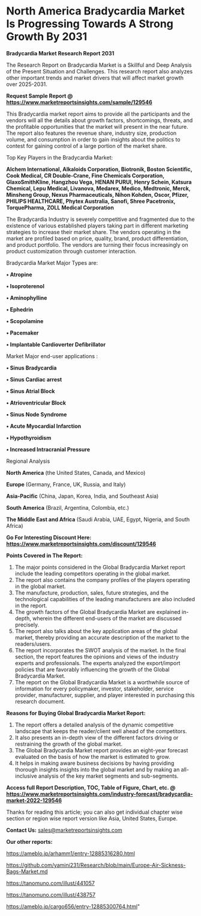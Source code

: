 # North America Bradycardia Market Is Progressing Towards A Strong Growth By 2031

<strong>Bradycardia Market Research Report 2031</strong>

The Research Report on Bradycardia Market is a Skillful and Deep Analysis of the Present Situation and Challenges. This research report also analyzes other important trends and market drivers that will affect market growth over 2025-2031.

<strong>Request Sample Report @ <a href=https://www.marketreportsinsights.com/sample/129546>https://www.marketreportsinsights.com/sample/129546</a></strong>

This Bradycardia market report aims to provide all the participants and the vendors will all the details about growth factors, shortcomings, threats, and the profitable opportunities that the market will present in the near future. The report also features the revenue share, industry size, production volume, and consumption in order to gain insights about the politics to contest for gaining control of a large portion of the market share.

Top Key Players in the Bradycardia Market:

<strong>Alchem International, Alkaloids Corporation, Biotronik, Boston Scientific, Cook Medical, CR Double-Crane, Fine Chemicals Corporation, GlaxoSmithKline, Hangzhou Vega, HENAN PURUI, Henry Schein, Katsura Chemical, Lepu Medical, Livanova, Medarex, Medico, Medtronic, Merck, Minsheng Group, Nexus Pharmaceuticals, Nihon Kohden, Oscor, Pfizer, PHILIPS HEALTHCARE, Phytex Australia, Sanofi, Shree Pacetronix, TorquePharma, ZOLL Medical Corporation</strong>

The Bradycardia Industry is severely competitive and fragmented due to the existence of various established players taking part in different marketing strategies to increase their market share. The vendors operating in the market are profiled based on price, quality, brand, product differentiation, and product portfolio. The vendors are turning their focus increasingly on product customization through customer interaction.

Bradycardia Market Major Types are:

<strong>• Atropine

• Isoproterenol

• Aminophylline

• Ephedrin

• Scopolamine

• Pacemaker

• Implantable Cardioverter Defibrillator</strong>

Market Major end-user applications :

<strong>• Sinus Bradycardia

• Sinus Cardiac arrest

• Sinus Atrial Block

• Atrioventricular Block

• Sinus Node Syndrome

• Acute Myocardial Infarction

• Hypothyroidism

• Increased Intracranial Pressure</strong>

Regional Analysis

</u><strong><b>North America</b></strong> (the United States, Canada, and Mexico)

<strong><b>Europe </b></strong>(Germany, France, UK, Russia, and Italy)

<strong><b>Asia-Pacific</b></strong> (China, Japan, Korea, India, and Southeast Asia)

<strong><b>South America</b></strong> (Brazil, Argentina, Colombia, etc.)

<strong><b>The Middle East and Africa</b></strong> (Saudi Arabia, UAE, Egypt, Nigeria, and South Africa)

<strong>Go For Interesting Discount Here: <a href=https://www.marketreportsinsights.com/discount/129546>https://www.marketreportsinsights.com/discount/129546</a></strong>

<strong>Points Covered in The Report:</strong>
<ol>
  <li>The major points considered in the Global Bradycardia Market report include the leading competitors operating in the global market.</li>
  <li>The report also contains the company profiles of the players operating in the global market.</li>
  <li>The manufacture, production, sales, future strategies, and the technological capabilities of the leading manufacturers are also included in the report.</li>
  <li>The growth factors of the Global Bradycardia Market are explained in-depth, wherein the different end-users of the market are discussed precisely.</li>
  <li>The report also talks about the key application areas of the global market, thereby providing an accurate description of the market to the readers/users.</li>
  <li>The report incorporates the SWOT analysis of the market. In the final section, the report features the opinions and views of the industry experts and professionals. The experts analyzed the export/import policies that are favorably influencing the growth of the Global Bradycardia Market.</li>
  <li>The report on the Global Bradycardia Market is a worthwhile source of information for every policymaker, investor, stakeholder, service provider, manufacturer, supplier, and player interested in purchasing this research document.</li>
</ol>
<strong>Reasons for Buying Global Bradycardia Market Report:</strong>

<ol>
  <li>The report offers a detailed analysis of the dynamic competitive landscape that keeps the reader/client well ahead of the competitors.</li>
  <li>It also presents an in-depth view of the different factors driving or restraining the growth of the global market.</li>
  <li>The Global Bradycardia Market report provides an eight-year forecast evaluated on the basis of how the market is estimated to grow.</li>
  <li>It helps in making aware business decisions by having providing thorough insights insights into the global market and by making an all-inclusive analysis of the key market segments and sub-segments.</li>
</ol>
<strong>Access full Report Description, TOC, Table of Figure, Chart, etc. @ <a href=https://www.marketreportsinsights.com/industry-forecast/bradycardia-market-2022-129546>https://www.marketreportsinsights.com/industry-forecast/bradycardia-market-2022-129546</a></strong>


Thanks for reading this article; you can also get individual chapter wise section or region wise report version like Asia, United States, Europe.

<strong>Contact Us:</strong>
sales@marketreportsinsights.com

<strong>Our other reports:</strong>

<a href=https://ameblo.jp/arhamm1/entry-12885316280.html>https://ameblo.jp/arhamm1/entry-12885316280.html</a>

<a href=https://github.com/yamini231/Research/blob/main/Europe-Air-Sickness-Bags-Market.md>https://github.com/yamini231/Research/blob/main/Europe-Air-Sickness-Bags-Market.md</a>

<a href=https://tanomuno.com/illust/441057>https://tanomuno.com/illust/441057</a>

<a href=https://tanomuno.com/illust/438757>https://tanomuno.com/illust/438757</a>

<a href=https://ameblo.jp/cargo656/entry-12885300764.html>https://ameblo.jp/cargo656/entry-12885300764.html</a>"
